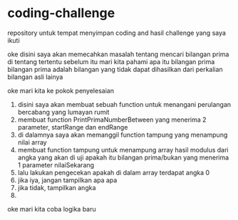 # coding-challenge
repository untuk tempat menyimpan coding and hasil challenge yang saya ikuti

oke disini saya akan memecahkan masalah tentang
mencari bilangan prima di tentang tertentu
sebelum itu mari kita pahami apa itu bilangan prima
bilangan prima adalah bilangan yang tidak dapat dihasilkan
dari perkalian bilangan asli lainya

oke mari kita ke pokok penyelesaian
1. disini saya akan membuat sebuah function untuk menangani perulangan bercabang yang lumayan rumit
2. membuat function PrintPrimaNumberBetween yang menerima 2 parameter, startRange dan endRange
3. di dalamnya saya akan memanggil function tampung yang menampung nilai array
4. membuat function tampung untuk menampung array hasil modulus dari angka yang akan di uji apakah itu bilangan prima/bukan yang menerima 1 parameter nilaiSekarang
5. lalu lakukan pengecekan apakah di dalam array terdapat angka 0
6. jika iya, jangan tampilkan apa apa
7. jika tidak, tampilkan angka
8. 

oke mari kita coba logika baru